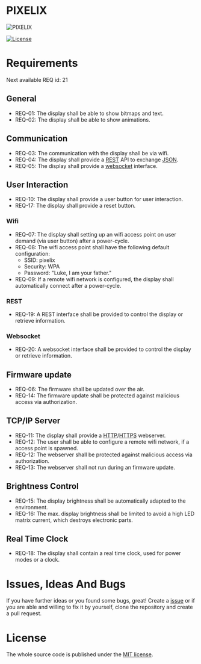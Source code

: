 # PIXELIX
![PIXELIX](./images/LogoBlack.png)

[![License](https://img.shields.io/badge/license-MIT-blue.svg)](http://choosealicense.com/licenses/mit/)

# Requirements
Next available REQ id: 21

## General
* REQ-01: The display shall be able to show bitmaps and text.
* REQ-02: The display shall be able to show animations.

## Communication
* REQ-03: The communication with the display shall be via wifi.
* REQ-04: The display shall provide a [REST](https://en.wikipedia.org/wiki/Representational_state_transfer) API to exchange [JSON](https://en.wikipedia.org/wiki/JSON).
* REQ-05: The display shall provide a [websocket](https://en.wikipedia.org/wiki/WebSocket) interface.

## User Interaction
* REQ-10: The display shall provide a user button for user interaction.
* REQ-17: The display shall provide a reset button.

### Wifi

* REQ-07: The display shall setting up an wifi access point on user demand (via user button) after a power-cycle.
* REQ-08: The wifi access point shall have the following default configuration:
    * SSID: pixelix
    * Security: WPA
    * Password: "Luke, I am your father."
* REQ-09: If a remote wifi network is configured, the display shall automatically connect after a power-cycle.

### REST

* REQ-19: A REST interface shall be provided to control the display or retrieve information.

### Websocket

* REQ-20: A websocket interface shall be provided to control the display or retrieve information.

## Firmware update
* REQ-06: The firmware shall be updated over the air.
* REQ-14: The firmware update shall be protected against malicious access via authorization.

## TCP/IP Server

* REQ-11: The display shall provide a [HTTP](https://en.wikipedia.org/wiki/Hypertext_Transfer_Protocol)/[HTTPS](https://en.wikipedia.org/wiki/Hypertext_Transfer_Protocol_Secure) webserver.
* REQ-12: The user shall be able to configure a remote wifi network, if a access point is spawned.
* REQ-12: The webserver shall be protected against malicious access via authorization.
* REQ-13: The webserver shall not run during an firmware update.

## Brightness Control
* REQ-15: The display brightness shall be automatically adapted to the environment.
* REQ-16: The max. display brightness shall be limited to avoid a high LED matrix current, which destroys electronic parts.

## Real Time Clock
* REQ-18: The display shall contain a real time clock, used for power modes or a clock.

# Issues, Ideas And Bugs
If you have further ideas or you found some bugs, great! Create a [issue](https://github.com/BlueAndi/esp-rgb-led-matrix/issues) or if you are able and willing to fix it by yourself, clone the repository and create a pull request.

# License
The whole source code is published under the [MIT license](http://choosealicense.com/licenses/mit/).
